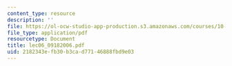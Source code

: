 ```yaml
---
content_type: resource
description: ''
file: https://ol-ocw-studio-app-production.s3.amazonaws.com/courses/10-569-synthesis-of-polymers-fall-2006/2182343efb30b3cad77146888fbd9e03_lec06_09182006.pdf
file_type: application/pdf
resourcetype: Document
title: lec06_09182006.pdf
uid: 2182343e-fb30-b3ca-d771-46888fbd9e03
---
```

